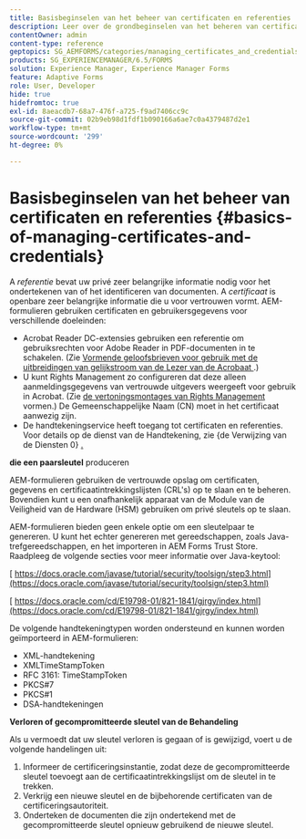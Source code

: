 ```yaml
---
title: Basisbeginselen van het beheer van certificaten en referenties
description: Leer over de grondbeginselen van het beheren van certificaten en geloofsbrieven.
contentOwner: admin
content-type: reference
geptopics: SG_AEMFORMS/categories/managing_certificates_and_credentials
products: SG_EXPERIENCEMANAGER/6.5/FORMS
solution: Experience Manager, Experience Manager Forms
feature: Adaptive Forms
role: User, Developer
hide: true
hidefromtoc: true
exl-id: 8aeacdb7-68a7-476f-a725-f9ad7406cc9c
source-git-commit: 02b9eb98d1fdf1b090166a6ae7c0a4379487d2e1
workflow-type: tm+mt
source-wordcount: '299'
ht-degree: 0%

---
```


# Basisbeginselen van het beheer van certificaten en referenties {#basics-of-managing-certificates-and-credentials}

A *referentie* bevat uw privé zeer belangrijke informatie nodig voor het ondertekenen van of het identificeren van documenten. A *certificaat* is openbare zeer belangrijke informatie die u voor vertrouwen vormt. AEM-formulieren gebruiken certificaten en gebruikersgegevens voor verschillende doeleinden:

* Acrobat Reader DC-extensies gebruiken een referentie om gebruiksrechten voor Adobe Reader in PDF-documenten in te schakelen. (Zie [ Vormende geloofsbrieven voor gebruik met de uitbreidingen van gelijkstroom van de Lezer van de Acrobaat ](/help/forms/using/admin-help/configuring-credentials-acrobat-reader-dc.md#configuring-credentials-for-use-with-acrobat-reader-dc-extensions).)
* U kunt Rights Management zo configureren dat deze alleen aanmeldingsgegevens van vertrouwde uitgevers weergeeft voor gebruik in Acrobat. (Zie [ de vertoningsmontages van Rights Management ](/help/forms/using/admin-help/configuring-client-server-options.md#configure-document-security-display-settings) vormen.) De Gemeenschappelijke Naam (CN) moet in het certificaat aanwezig zijn.
* De handtekeningservice heeft toegang tot certificaten en referenties. Voor details op de dienst van de Handtekening, zie {de Verwijzing van de Diensten 0} [.](https://www.adobe.com/go/learn_aemforms_services_65)

**die een paarsleutel** produceren

AEM-formulieren gebruiken de vertrouwde opslag om certificaten, gegevens en certificaatintrekkingslijsten (CRL&#39;s) op te slaan en te beheren. Bovendien kunt u een onafhankelijk apparaat van de Module van de Veiligheid van de Hardware (HSM) gebruiken om privé sleutels op te slaan.

AEM-formulieren bieden geen enkele optie om een sleutelpaar te genereren. U kunt het echter genereren met gereedschappen, zoals Java-trefgereedschappen, en het importeren in AEM Forms Trust Store. Raadpleeg de volgende secties voor meer informatie over Java-keytool:

[ https://docs.oracle.com/javase/tutorial/security/toolsign/step3.html](https://docs.oracle.com/javase/tutorial/security/toolsign/step3.html)

[ https://docs.oracle.com/cd/E19798-01/821-1841/gjrgy/index.html](https://docs.oracle.com/cd/E19798-01/821-1841/gjrgy/index.html)

De volgende handtekeningtypen worden ondersteund en kunnen worden geïmporteerd in AEM-formulieren:

* XML-handtekening
* XMLTimeStampToken
* RFC 3161: TimeStampToken
* PKCS#7
* PKCS#1
* DSA-handtekeningen

**Verloren of gecompromitteerde sleutel van de Behandeling**

Als u vermoedt dat uw sleutel verloren is gegaan of is gewijzigd, voert u de volgende handelingen uit:

1. Informeer de certificeringsinstantie, zodat deze de gecompromitteerde sleutel toevoegt aan de certificaatintrekkingslijst om de sleutel in te trekken.
1. Verkrijg een nieuwe sleutel en de bijbehorende certificaten van de certificeringsautoriteit.
1. Onderteken de documenten die zijn ondertekend met de gecompromitteerde sleutel opnieuw gebruikend de nieuwe sleutel.
